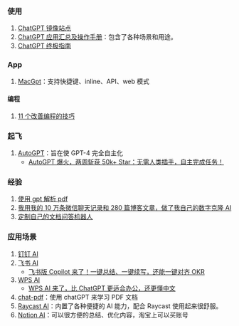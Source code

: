 ### 使用

1. [ChatGPT 镜像站点](https://github.com/xx025/carrot)
2. [ChatGPT 应用汇总及操作手册](https://www.mojidoc.com/05dbc-uvhdkr22fjazlowmiihngdoxvq-00b)：包含了各种场景和用途。
3. [ChatGPT 终极指南](https://geekr.dev/posts/chatgpt-ultimate-guide)

### App

1. [MacGpt](https://macgpt.com)：支持快捷键、inline、API、web 模式

#### 编程

1. [11 个改善编程的技巧](https://twitter.com/svpino/status/1611357154514186241?s=20)

### 起飞

1. [AutoGPT](https://github.com/Significant-Gravitas/Auto-GPT)：旨在使 GPT-4 完全自主化
   - [AutoGPT 爆火，两周斩获 50k+ Star：无需人类插手，自主完成任务！](https://mp.weixin.qq.com/s/Pig7DGqXUep8Ex-5CItnuQ)

### 经验

1. [使用 gpt 解析 pdf](./chat-pdf.md)
2. [我用我的 10 万条微信聊天记录和 280 篇博客文章，做了我自己的数字克隆 AI](https://mp.weixin.qq.com/s/08ksIMZRVAwL1CQpO2sC7A)
3. [定制自己的文档问答机器人](https://mp.weixin.qq.com/s/mBuNGuMqC5e8GadR86Gq-Q)

### 应用场景

1. [钉钉 AI](https://www.qbitai.com/2023/04/47193.html)
2. [飞书 AI](https://www.ithome.com/0/685/820.htm)
   - [飞书版 Copilot 来了！一键总结、一键续写，还能一键对齐 OKR](https://mp.weixin.qq.com/s/3Yq4CDJJCxvJDYZpW7IbOQ)
3. [WPS AI](https://aiwrite.wps.cn/#/)
   - [WPS AI 来了，比 ChatGPT 更适合办公，还更懂中文](https://mp.weixin.qq.com/s/wviAAIHmlO1QSX4BUjNv4A)
4. [chat-pdf](./chat-pdf.md)：使用 chatGPT 来学习 PDF 文档
5. [Raycast AI](https://www.raycast.com/ai)：内置了各种便捷的 AI 能力，配合 Raycast 使用起来很舒服。
6. [Notion AI](https://www.notion.so/product/ai)：可以很方便的总结、优化内容，淘宝上可以买账号
